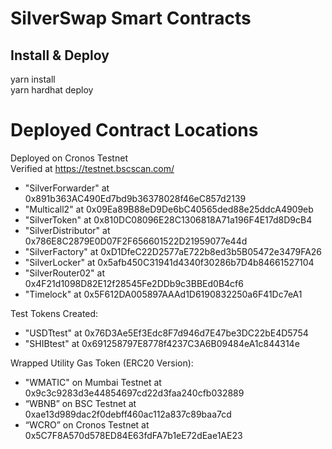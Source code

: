 # SilverSwap Smart Contracts

## Install & Deploy
yarn install  
yarn hardhat deploy

# Deployed Contract Locations
Deployed on Cronos Testnet  
Verified at https://testnet.bscscan.com/
* "SilverForwarder" at 0x891b363AC490Ed7bd9b36378028f46eC857d2139
* "Multicall2" at 0x09Ea89B88eD9De6bC40565ded88e25ddcA4909eb
* "SilverToken" at 0x810DC08096E28C1306818A71a196F4E17d8D9cB4
* "SilverDistributor" at 0x786E8C2879E0D07F2F656601522D21959077e44d
* "SilverFactory" at 0xD1DfeC22D2577aE722b8ed3b5B05472e3479FA26
* "SilverLocker" at 0x5afb450C31941d4340f30286b7D4b84661527104
* "SilverRouter02" at 0x4F21d1098D82E12f28545Fe2DDb9c3BBEd0B4cf6
* "Timelock" at 0x5F612DA005897AAAd1D6190832250a6F41Dc7eA1

Test Tokens Created:
* "USDTtest" at 0x76D3Ae5Ef3Edc8F7d946d7E47be3DC22bE4D5754
* "SHIBtest" at 0x691258797E8778f4237C3A6B09484eA1c844314e

Wrapped Utility Gas Token (ERC20 Version):
* "WMATIC" on Mumbai Testnet at 0x9c3c9283d3e44854697cd22d3faa240cfb032889
* “WBNB” on BSC Testnet at 0xae13d989dac2f0debff460ac112a837c89baa7cd
* “WCRO” on Cronos Testnet at 0x5C7F8A570d578ED84E63fdFA7b1eE72dEae1AE23
